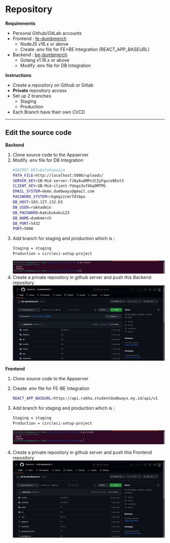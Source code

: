# Repository

**Requirements**

-   Personal Github/GitLab accounts
-   Frontend :  [fe-dumbmerch](https://github.com/demo-dumbways/fe-dumbmerch)
    -   NodeJS v16.x or above
    -   Create .env file for FE+BE Integration (REACT_APP_BASEURL)
-   Backend :  [be-dumbmerch](https://github.com/demo-dumbways/be-dumbmerch)
    -   Golang v1.16.x or above
    -   Modify .env file for DB Integration

**Instructions**

-   Create a repository on Github or Gitlab
-   **Private**  repository access
-   Set up 2 branches
    -   Staging
    -   Production
-   Each Branch have their own CI/CD

---
## Edit the source code
**Backend**
1. Clone source code to the Appserver 
2. Modify .env file for DB Integration
	```sh
	#SECRET_KEY=bolehapaaja
	PATH_FILE=http://localhost:5000/uploads/
	SERVER_KEY=SB-Mid-server-fJAy6udMPnJCIyFguce8Eot3
	CLIENT_KEY=SB-Mid-client-YUogx3u74Gq9MTMS
	EMAIL_SYSTEM=demo.dumbways@gmail.com
	PASSWORD_SYSTEM=rbgmgzzcmrfdtbpu
	DB_HOST=103.127.132.63
	DB_USER=rakhadmin
	DB_PASSWORD=Kakikukaku123
	DB_NAME=dumbmerch
	DB_PORT=5432
	PORT=5000
	```
3. Add branch for staging and production which is :
	```sh
	Staging = staging
	Production = circleci-setup-project
	```
	![enter image description here](https://github.com/RakhaFe21/devops19-dumbways-rakha/blob/main/stage-2/final/assets/Screenshot%20from%202024-01-27%2016-01-21.png?raw=true)
4.  Create a private repository in github server and push this Backend repository
	![enter image description here](https://github.com/RakhaFe21/devops19-dumbways-rakha/blob/main/stage-2/final/assets/Screenshot%20from%202024-01-27%2016-05-19.png?raw=true)

**Frontend**
1. Clone source code to the Appserver
 2.   Create .env file for FE-BE Integration
		```sh
		REACT_APP_BASEURL=https://api.rakha.studentdumbways.my.id/api/v1
		```
 3. Add branch for staging and production which is :
	```sh
	Staging = staging
	Production = circleci-setup-project
	```
	![enter image description here](https://github.com/RakhaFe21/devops19-dumbways-rakha/blob/main/stage-2/final/assets/Screenshot%20from%202024-01-27%2016-23-31.png?raw=true)

4.  Create a private repository in github server and push this Frontend repository 
	![enter image description here](https://github.com/RakhaFe21/devops19-dumbways-rakha/blob/main/stage-2/final/assets/Screenshot%20from%202024-01-27%2016-55-05.png?raw=true)

